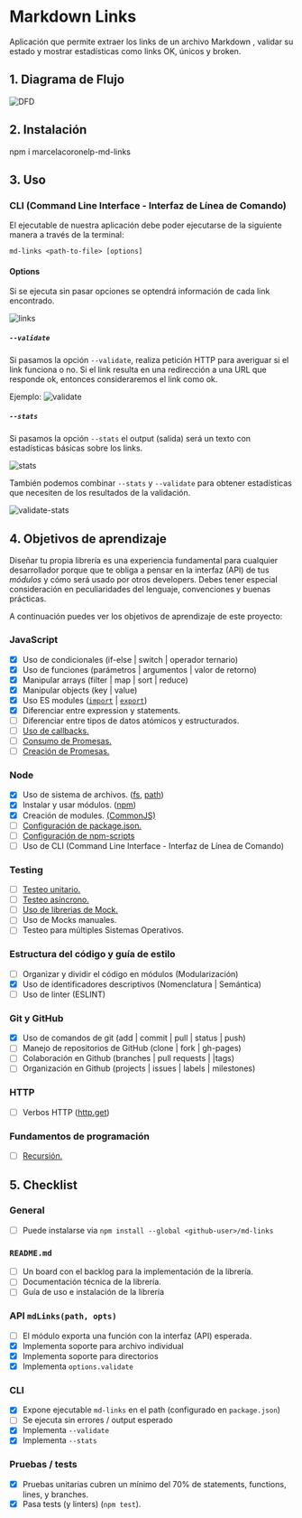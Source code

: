 # Markdown Links

Aplicación que permite extraer los links de un archivo Markdown , validar su estado y mostrar estadísticas como links OK, únicos y broken.

## 1. Diagrama de Flujo
![DFD](/img/dfdMdLinks.png)

## 2. Instalación

npm i marcelacoronelp-md-links

## 3. Uso

### CLI (Command Line Interface - Interfaz de Línea de Comando)

El ejecutable de nuestra aplicación debe poder ejecutarse de la siguiente
manera a través de la terminal:

`md-links <path-to-file> [options]`


#### Options

Si se ejecuta sin pasar opciones se optendrá información de cada link encontrado.

![links](/img/directory.png)

##### `--validate`

Si pasamos la opción `--validate`, realiza petición HTTP para
averiguar si el link funciona o no. Si el link resulta en una redirección a una
URL que responde ok, entonces consideraremos el link como ok.

Ejemplo:
![validate](/img/validate.png)


##### `--stats`

Si pasamos la opción `--stats` el output (salida) será un texto con estadísticas
básicas sobre los links.

![stats](/img/stats.png)


También podemos combinar `--stats` y `--validate` para obtener estadísticas que
necesiten de los resultados de la validación.

![validate-stats](/validate-stats.png)

## 4. Objetivos de aprendizaje

Diseñar tu propia librería es una experiencia fundamental para cualquier
desarrollador porque que te obliga a pensar en la interfaz (API) de tus
_módulos_ y cómo será usado por otros developers. Debes tener especial
consideración en peculiaridades del lenguaje, convenciones y buenas prácticas.

A continuación puedes ver los objetivos de aprendizaje de este proyecto:

### JavaScript

* [X] Uso de condicionales (if-else | switch | operador ternario)
* [X] Uso de funciones (parámetros | argumentos | valor de retorno)
* [X] Manipular arrays (filter | map | sort | reduce)
* [X] Manipular objects (key | value)
* [X] Uso ES modules ([`import`](https://developer.mozilla.org/en-US/docs/Web/JavaScript/Reference/Statements/import)
| [`export`](https://developer.mozilla.org/en-US/docs/Web/JavaScript/Reference/Statements/export))
* [X] Diferenciar entre expression y statements.
* [ ] Diferenciar entre tipos de datos atómicos y estructurados.
* [ ] [Uso de callbacks.](https://developer.mozilla.org/es/docs/Glossary/Callback_function)
* [ ] [Consumo de Promesas.](https://scotch.io/tutorials/javascript-promises-for-dummies#toc-consuming-promises)
* [ ] [Creación de Promesas.](https://www.freecodecamp.org/news/how-to-write-a-javascript-promise-4ed8d44292b8/)

### Node

* [X] Uso de sistema de archivos. ([fs](https://nodejs.org/api/fs.html), [path](https://nodejs.org/api/path.html))
* [X] Instalar y usar módulos. ([npm](https://www.npmjs.com/))
* [X] Creación de modules. [(CommonJS)](https://nodejs.org/docs/latest-v0.10.x/api/modules.html)
* [ ] [Configuración de package.json.](https://docs.npmjs.com/files/package.json)
* [ ] [Configuración de npm-scripts](https://docs.npmjs.com/misc/scripts)
* [ ] Uso de CLI (Command Line Interface - Interfaz de Línea de Comando)

### Testing

* [ ] [Testeo unitario.](https://jestjs.io/docs/es-ES/getting-started)
* [ ] [Testeo asíncrono.](https://jestjs.io/docs/es-ES/asynchronous)
* [ ] [Uso de librerias de Mock.](https://jestjs.io/docs/es-ES/manual-mocks)
* [ ] Uso de Mocks manuales.
* [ ] Testeo para múltiples Sistemas Operativos.

### Estructura del código y guía de estilo

* [ ] Organizar y dividir el código en módulos (Modularización)
* [X] Uso de identificadores descriptivos (Nomenclatura | Semántica)
* [ ] Uso de linter (ESLINT)

### Git y GitHub

* [X] Uso de comandos de git (add | commit | pull | status | push)
* [ ] Manejo de repositorios de GitHub (clone | fork | gh-pages)
* [ ] Colaboración en Github (branches | pull requests | |tags)
* [ ] Organización en Github (projects | issues | labels | milestones)

### HTTP

* [ ] Verbos HTTP ([http.get](https://nodejs.org/api/http.html#http_http_get_options_callback))

### Fundamentos de programación

* [ ] [Recursión.](https://www.youtube.com/watch?v=lPPgY3HLlhQ)


## 5. Checklist

### General

* [ ] Puede instalarse via `npm install --global <github-user>/md-links`

### `README.md`

* [ ] Un board con el backlog para la implementación de la librería.
* [ ] Documentación técnica de la librería.
* [ ] Guía de uso e instalación de la librería

### API `mdLinks(path, opts)`

* [ ] El módulo exporta una función con la interfaz (API) esperada.
* [X] Implementa soporte para archivo individual
* [X] Implementa soporte para directorios
* [X] Implementa `options.validate`

### CLI

* [X] Expone ejecutable `md-links` en el path (configurado en `package.json`)
* [ ] Se ejecuta sin errores / output esperado
* [X] Implementa `--validate`
* [X] Implementa `--stats`

### Pruebas / tests

* [X] Pruebas unitarias cubren un mínimo del 70% de statements, functions,
  lines, y branches.
* [X] Pasa tests (y linters) (`npm test`).
